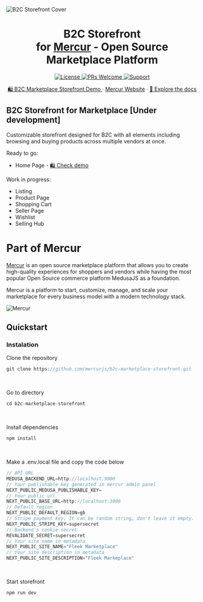 ![B2C Storefront Cover](https://cdn.prod.website-files.com/6790aeffc4b432ccaf1b56e5/67a21bd27b4ac8b812c1d84f_B2C%20Storefront%20Cover.png)
<div align="center">
  <h1> B2C Storefront
    <br> 
for <a href="https://github.com/mercurjs/mercur">Mercur</a> - Open Source Marketplace Platform  </h1>
  <!-- Shields.io Badges -->
  <a href="https://github.com/mercurjs/mercur/tree/main?tab=MIT-1-ov-file">
    <img alt="License" src="https://img.shields.io/badge/license-MIT-blue.svg" />
  </a>
  <a href="#">
    <img alt="PRs Welcome" src="https://img.shields.io/badge/PRs-welcome-brightgreen.svg" />
  </a>
  <a href="https://mercurjs.com/contact">
    <img alt="Support" src="https://img.shields.io/badge/support-contact%20author-blueviolet.svg" />
  </a>
  <!-- Website Links -->
  <p>
  <a href="https://b2c.mercurjs.com/">🛍️ B2C Marketplace Storefront Demo </a> · <a href="https://mercurjs.com/">Mercur Website</a> · <a href="https://docs.mercurjs.com/">📃 Explore the docs</a> 
  </p> 
</div>

## B2C Storefront for Marketplace [Under development]
Customizable storefront designed for B2C with all elements including browsing and buying products across multiple vendors at once. 

Ready to go:
-   Home Page - <a href="https://b2c.mercurjs.com/">🛍️ Check demo </a>

Work in progress:
-   Listing
-   Product Page
-   Shopping Cart
-   Seller Page
-   Wishlist
-   Selling Hub 

# Part of Mercur

<a href="https://github.com/mercurjs/mercur">Mercur</a> is an open source marketplace platform that allows you to create high-quality experiences for shoppers and vendors while having the most popular Open Source commerce platform MedusaJS as a foundation. 

Mercur is a platform to start, customize, manage, and scale your marketplace for every business model with a modern technology stack.

![Mercur](https://cdn.prod.website-files.com/6790aeffc4b432ccaf1b56e5/67a1020f202572832c954ead_6b96703adfe74613f85133f83a19b1f0_Fleek%20Tilt%20-%20Readme.png)

## Quickstart

### Instalation
Clone the repository

```js
git clone https://github.com/mercurjs/b2c-marketplace-storefront.git
```
&nbsp;

Go to directory
```js
cd b2c-marketplace-storefront
```
&nbsp;

Install dependencies
```js
npm install
```
&nbsp;

Make a .env.local file and copy the code below
```js
// API URL
MEDUSA_BACKEND_URL=http://localhost:9000
// Your publishable key generated in mercur admin panel
NEXT_PUBLIC_MEDUSA_PUBLISHABLE_KEY=
// Your public url
NEXT_PUBLIC_BASE_URL=http://localhost:3000
// Default region
NEXT_PUBLIC_DEFAULT_REGION=gb
// Stripe payment key. It can be random string, don't leave it empty.
NEXT_PUBLIC_STRIPE_KEY=supersecret
// Backend's cookie secret
REVALIDATE_SECRET=supersecret
// Your site name in metadata
NEXT_PUBLIC_SITE_NAME="Fleek Marketplace" 
// Your site description in metadata
NEXT_PUBLIC_SITE_DESCRIPTION="Fleek Markeplace"  
```
&nbsp;

Start storefront
```js
npm run dev
```